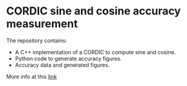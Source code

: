 # CORDIC sine and cosine accuracy measurement

The repository contains:

- A C++ implementation of a CORDIC to compute sine and cosine.
- Python code to generate accuracy figures.
- Accuracy data and generated figures.

More info at this [link](https://therandomwalk.org/wp/cordic-sine-and-cosine-accuracy-measurement/)